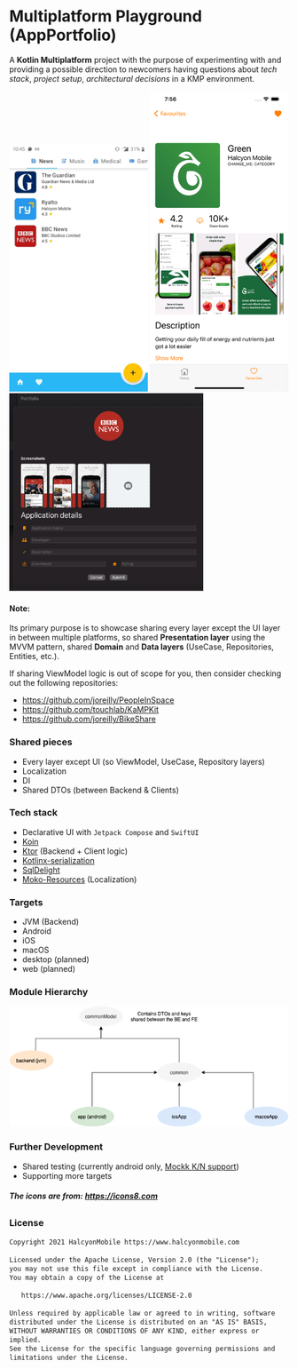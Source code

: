 # Multiplatform Playground (AppPortfolio)

A **Kotlin Multiplatform** project with the purpose of experimenting with and providing a possible direction to newcomers having questions about *tech stack*, *project setup*, *architectural decisions* in a KMP environment.

<p float="left">
    <img src="img/android.jpg" alt="Android" width="250"/>
    <img src="img/iOS.png" alt="iOS" width="250"/>
    <img src="img/macOS.png" alt="macOS" width="350"/>
</p>

#### Note:

Its primary purpose is to showcase sharing every layer except the UI layer in between multiple platforms, so shared **Presentation layer** using the MVVM pattern, shared **Domain** and **Data layers** (UseCase, Repositories, Entities, etc.).

 If sharing ViewModel logic is out of scope for you, then consider checking out the following repositories:

- https://github.com/joreilly/PeopleInSpace
- https://github.com/touchlab/KaMPKit
- https://github.com/joreilly/BikeShare

### Shared pieces

- Every layer except UI (so ViewModel, UseCase, Repository layers)
- Localization
- DI
- Shared DTOs (between Backend & Clients)

### Tech stack

- Declarative UI with `Jetpack Compose` and `SwiftUI`
- [Koin](https://github.com/InsertKoinIO/koin)
- [Ktor](https://ktor.io/) (Backend + Client logic)
- [Kotlinx-serialization](https://github.com/Kotlin/kotlinx.serialization)
- [SqlDelight](https://github.com/cashapp/sqldelight)
- [Moko-Resources](https://github.com/icerockdev/moko-resources) (Localization)

### Targets

- JVM (Backend)
- Android
- iOS
- macOS
- desktop (planned)
- web (planned)

### Module Hierarchy
![module-hierarchy](img/modules.png)

### Further Development

- Shared testing (currently android only, [Mockk K/N support](https://github.com/mockk/mockk/issues/58))
- Supporting more targets

##### The icons are from: https://icons8.com
##
### License

    Copyright 2021 HalcyonMobile https://www.halcyonmobile.com

    Licensed under the Apache License, Version 2.0 (the "License");
    you may not use this file except in compliance with the License.
    You may obtain a copy of the License at

       https://www.apache.org/licenses/LICENSE-2.0

    Unless required by applicable law or agreed to in writing, software
    distributed under the License is distributed on an "AS IS" BASIS,
    WITHOUT WARRANTIES OR CONDITIONS OF ANY KIND, either express or implied.
    See the License for the specific language governing permissions and
    limitations under the License.
